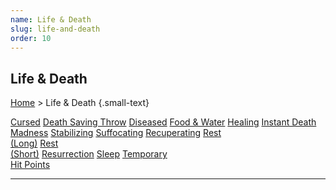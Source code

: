 ```yaml
---
name: Life & Death
slug: life-and-death
order: 10
---
```

## Life & Death
[Home](dm-operations-center) > Life & Death {.small-text}

<div class="menu-container">
    <a href="cursed">Cursed</a>
    <a href="death-saving-throw">Death Saving Throw</a>
    <a href="diseased">Diseased</a>
    <a href="food-and-water">Food & Water</a>
    <a href="healing">Healing</a>
    <a href="instant-death">Instant Death</a>
    <a href="madness">Madness</a>
    <a href="stabilizing">Stabilizing</a>
    <a href="suffocating">Suffocating</a>
    <a href="recuperating">Recuperating</a>
    <a href="long-rest">Rest<br/> (Long)</a>
    <a href="short-rest">Rest<br/> (Short)</a>
    <a href="resurrection">Resurrection</a>
    <a href="sleep">Sleep</a>
    <a href="temporary-hit-points">Temporary<br/> Hit Points</a>
</div>
<hr/>